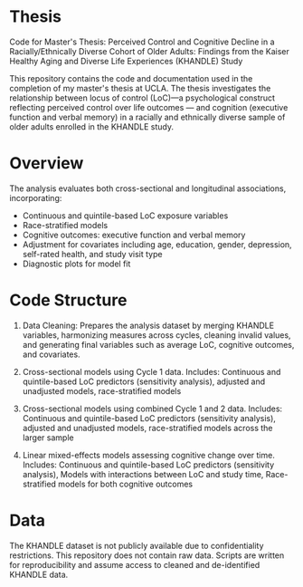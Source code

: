 # Thesis
Code for Master's Thesis: Perceived Control and Cognitive Decline in a Racially/Ethnically Diverse Cohort of Older Adults: Findings from the Kaiser Healthy Aging and Diverse Life Experiences (KHANDLE) Study

This repository contains the code and documentation used in the completion of my master's thesis at UCLA. The thesis investigates the relationship between locus of control (LoC)—a psychological construct reflecting perceived control over life outcomes — and cognition (executive function and verbal memory) in a racially and ethnically diverse sample of older adults enrolled in the KHANDLE study.

# Overview
The analysis evaluates both cross-sectional and longitudinal associations, incorporating:

- Continuous and quintile-based LoC exposure variables
- Race-stratified models
- Cognitive outcomes: executive function and verbal memory
- Adjustment for covariates including age, education, gender, depression, self-rated health, and study visit type
- Diagnostic plots for model fit

# Code Structure

1.  Data Cleaning: Prepares the analysis dataset by merging KHANDLE variables, harmonizing measures across cycles, cleaning invalid values, and generating final variables such as average LoC, cognitive outcomes, and covariates.

2. Cross-sectional models using Cycle 1 data. Includes: Continuous and quintile-based LoC predictors (sensitivity analysis), adjusted and unadjusted models, race-stratified models
   
3. Cross-sectional models using combined Cycle 1 and 2 data. Includes: Continuous and quintile-based LoC predictors (sensitivity analysis), adjusted and unadjusted models, race-stratified models across the larger sample
   
4. Linear mixed-effects models assessing cognitive change over time. Includes: Continuous and quintile-based LoC predictors (sensitivity analysis), Models with interactions between LoC and study time, Race-stratified models for both cognitive outcomes

# Data

The KHANDLE dataset is not publicly available due to confidentiality restrictions. This repository does not contain raw data. Scripts are written for reproducibility and assume access to cleaned and de-identified KHANDLE data.

